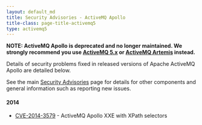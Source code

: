 ```yaml
---
layout: default_md
title: Security Advisories - ActiveMQ Apollo
title-class: page-title-activemq5
type: activemq5
---
```


**NOTE: ActiveMQ Apollo is deprecated and no longer maintained. We strongly recommend you use [ActiveMQ 5.x](components/classic) or [ActiveMQ Artemis](components/artemis) instead.**

Details of security problems fixed in released versions of Apache ActiveMQ Apollo are detailed below.

See the main [Security Advisories](security-advisories) page for details for other components and general information such as reporting new issues.

#### 2014
*   [CVE-2014-3579](security-advisories.data/CVE-2014-3579-announcement.txt?version=1&modificationDate=1423054118000&api=v2) - ActiveMQ Apollo XXE with XPath selectors



